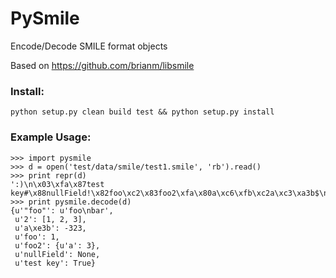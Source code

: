 # PySmile

Encode/Decode SMILE format objects

Based on https://github.com/brianm/libsmile


### Install:

    python setup.py clean build test && python setup.py install


### Example Usage:

    >>> import pysmile
    >>> d = open('test/data/smile/test1.smile', 'rb').read()
    >>> print repr(d)
    ':)\n\x03\xfa\x87test key#\x88nullField!\x82foo\xc2\x83foo2\xfa\x80a\xc6\xfb\xc2a\xc3\xa3b$\n\x85\x802\xf8\xc2\xc4\xc6\xf9\x84"foo"Ffoo\nbar\xfb'
    >>> print pysmile.decode(d)
    {u'"foo"': u'foo\nbar',
     u'2': [1, 2, 3],
     u'a\xe3b': -323,
     u'foo': 1,
     u'foo2': {u'a': 3},
     u'nullField': None,
     u'test key': True}
